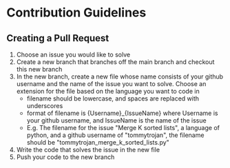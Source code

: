 # Contribution Guidelines

## Creating a Pull Request
1. Choose an issue you would like to solve
1. Create a new branch that branches off the main branch and checkout this new branch
1. In the new branch, create a new file whose name consists of your github username and the name of the issue you want to solve. Choose an extension for the file based on the language you want to code in
    * filename should be lowercase, and spaces are replaced with underscores
    * format of filename is {Username}_{IssueName} where Username is your github username, and IssueName is the name of the issue
    * E.g. The filename for the issue "Merge K sorted lists", a language of python, and a github username of "tommytrojan", the filename should be "tommytrojan_merge_k_sorted_lists.py"
1. Write the code that solves the issue in the new file
1. Push your code to the new branch

